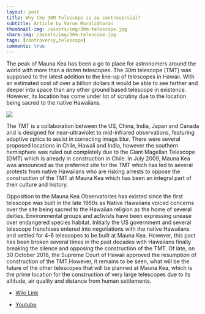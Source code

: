 ```yaml
---
layout: post
title: Why the 30M Telescope is so controversial?
subtitle: Article by Varun Muralidharan
thumbnail-img: /assets/img/30m-telescope.jpg
share-img: /assets/img/30m-telescope.jpg
tags: [controversy,telescope]
comments: true
---
```


The peak of Mauna Kea has been a go to place for astronomers around the world with more than a dozen telescopes. The 30m telescope (TMT) was supposed to the latest addition to the line-up of telescopes in Hawaii. With an estimated cost of over a billion dollars it would be able to see farther and deeper into space than any other ground based telescope in existence. However, its location has come under lot of scrutiny due to the location being sacred to the native Hawaiians.

<img src="{{ site.baseurl }}/assets/img/30m-telescope.jpg">

The TMT is a collaboration between the US, China, India, Japan and Canada and is designed for near-ultraviolet to mid-infrared observations, featuring adaptive optics to assist in correcting image blur. There were several proposed locations in Chile, Hawaii and India, however the southern hemisphere was ruled out completely due to the Giant Magellan Telescope (GMT) which is already in construction in Chile. In July 2009, Mauna Kea was announced as the preferred site for the TMT which has led to several protests from native Hawaiians who are risking arrests to oppose the construction of the TMT at Mauna Kea which has been an integral part of their culture and history.

Opposition to the Mauna Kea Observatories has existed since the first telescope was built in the late 1960s as Native Hawaiians voiced concerns over the site being sacred to the Hawaiian religion as the home of several deities. Environmental groups and activists have been expressing unease over endangered species habitat. Initially the US government and several telescope franchises entered into negotiations with the native Hawaiians and settled for 4-6 telescopes to be built at Mauna Kea. However, this pact has been broken several times in the past decades with Hawaiians finally breaking the silence and opposing the construction of the TMT. Of late, on 30 October 2018, the Supreme Court of Hawaii approved the resumption of construction of the TMT.However, it remains to be seen, what will be the future of the other telescopes that will be planned at Mauna Kea, which is the prime location for the construction of very large telescopes due to its altitude, air quality and distance from human settlements.

- [Wiki Link](https://en.wikipedia.org/wiki/Thirty_Meter_Telescope)

- [Youtube](https://www.youtube.com/watch?v=-bqWCiUVRxc&t=333s)